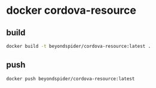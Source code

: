 # docker cordova-resource

## build
```bash
docker build -t beyondspider/cordova-resource:latest .
```

## push
```bash
docker push beyondspider/cordova-resource:latest
```

